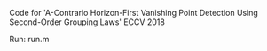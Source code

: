 Code for 'A-Contrario Horizon-First Vanishing Point Detection Using Second-Order Grouping Laws' ECCV 2018

Run:
    run.m

